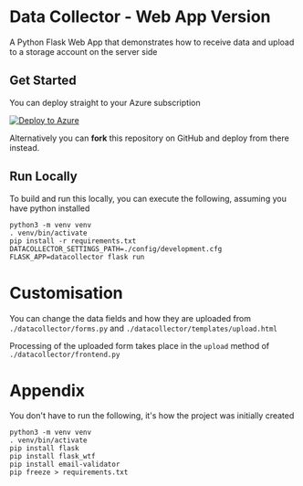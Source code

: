 # Data Collector - Web App Version

A Python Flask Web App that demonstrates how to receive data and upload to a storage account on the server side

## Get Started

You can deploy straight to your Azure subscription

[![Deploy to Azure](https://azuredeploy.net/deploybutton.png)](https://azuredeploy.net/)

Alternatively you can **fork** this repository on GitHub and deploy from there instead.

## Run Locally

To build and run this locally, you can execute the following, assuming you have python installed

```
python3 -m venv venv
. venv/bin/activate
pip install -r requirements.txt
DATACOLLECTOR_SETTINGS_PATH=./config/development.cfg FLASK_APP=datacollector flask run
```

# Customisation

You can change the data fields and how they are uploaded from `./datacollector/forms.py` and `./datacollector/templates/upload.html`

Processing of the uploaded form takes place in the `upload` method of `./datacollector/frontend.py`

# Appendix

You don't have to run the following, it's how the project was initially created

```
python3 -m venv venv
. venv/bin/activate
pip install flask
pip install flask_wtf
pip install email-validator
pip freeze > requirements.txt
````
    